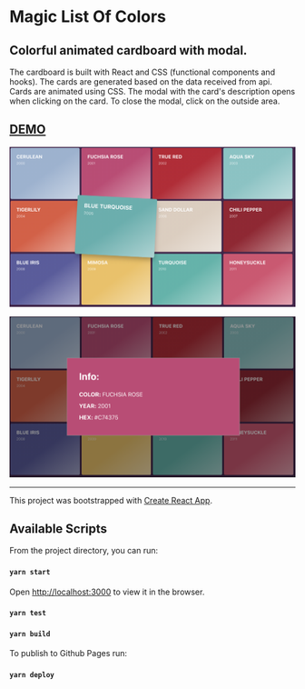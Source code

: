 # Magic List Of Colors
## Colorful animated cardboard with modal.

The cardboard is built with React and CSS (functional components and hooks).
The cards are generated based on the data received from api. 
Cards are animated using CSS. The modal with the card's description opens when clicking on the card. 
To close the modal, click on the outside area.

## [DEMO](https://tymoxx.github.io/Magic-List-Of-Colors)

![](screenshots/screenshot-1.jpg)

![](screenshots/screenshot-2.jpg)

---
This project was bootstrapped with [Create React App](https://github.com/facebook/create-react-app).

## Available Scripts

From the project directory, you can run:
#### `yarn start`

Open [http://localhost:3000](http://localhost:3000) to view it in the browser.

#### `yarn test`

#### `yarn build`

To publish to Github Pages run:
#### `yarn deploy`
